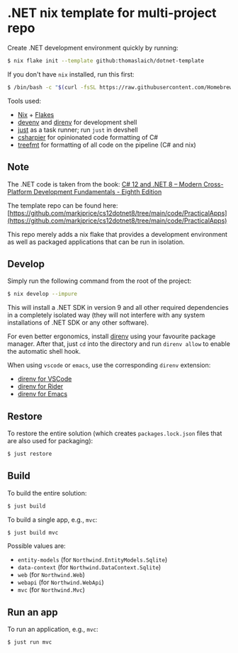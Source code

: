 # .NET nix template for multi-project repo

Create .NET development environment quickly by running:

```bash
$ nix flake init --template github:thomaslaich/dotnet-template
```

If you don't have `nix` installed, run this first:

```bash
$ /bin/bash -c "$(curl -fsSL https://raw.githubusercontent.com/Homebrew/install/HEAD/install.sh)"
```

Tools used:

- [Nix](https://srid.ca/haskell-nix) + [Flakes](https://serokell.io/blog/practical-nix-flakes)
- [devenv](https://devenv.sh/) and [direnv](https://direnv.net/) for development shell
- [just](https://just.systems/) as a task runner; run `just` in devshell
- [csharpier](https://github.com/belav/csharpier) for opinionated code formatting of C#
- [treefmt](https://github.com/numtide/treefmt-nix) for formatting of all code on the pipeline (C# and nix)

## Note

The .NET code is taken from the book: [C# 12 and .NET 8 – Modern Cross-Platform Development Fundamentals - Eighth Edition](https://www.packtpub.com/product/c-12-and-net-8-modern-cross-platform-development-fundamentals-eighth-edition/9781837635870)

The template repo can be found here: [https://github.com/markjprice/cs12dotnet8/tree/main/code/PracticalApps](https://github.com/markjprice/cs12dotnet8/tree/main/code/PracticalApps)

This repo merely adds a nix flake that provides a development environment as well as packaged applications that can be run in isolation.

## Develop

Simply run the following command from the root of the project:

```bash
$ nix develop --impure
```

This will install a .NET SDK in version 9 and all other required dependencies in a completely isolated way (they will not interfere
with any system installations of .NET SDK or any other software).

For even better ergonomics, install [direnv](https://direnv.net/) using your favourite package manager. After that, just `cd` into the directory
and run `direnv allow` to enable the automatic shell hook.

When using `vscode` or `emacs`, use the corresponding `direnv` extension:
- [direnv for VSCode](https://marketplace.visualstudio.com/items?itemName=mkhl.direnv)
- [direnv for Rider](https://plugins.jetbrains.com/plugin/19275-better-direnv)
- [direnv for Emacs](https://melpa.org/#/direnv)

## Restore

To restore the entire solution (which creates `packages.lock.json` files that are also used for packaging):

```bash
$ just restore
```

## Build

To build the entire solution:

```bash
$ just build
```

To build a single app, e.g., `mvc`:


```bash
$ just build mvc
```

Possible values are:

- `entity-models` (for `Northwind.EntityModels.Sqlite`)
- `data-context` (for `Northwind.DataContext.Sqlite`)
- `web` (for `Northwind.Web`)
- `webapi` (for `Northwind.WebApi`)
- `mvc` (for `Northwind.Mvc`)

## Run an app

To run an application, e.g., `mvc`:

```bash
$ just run mvc
```

